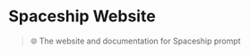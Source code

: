 # Spaceship Website

> 🌐 The website and documentation for Spaceship prompt

<!-- TODO: Make better readme -->